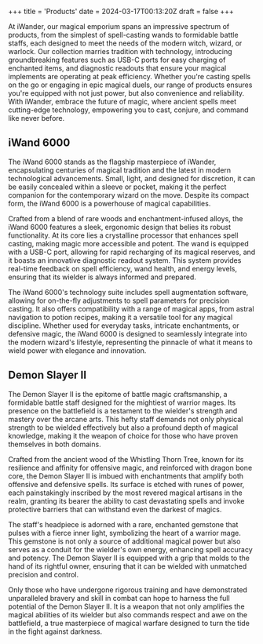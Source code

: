 +++
title = 'Products'
date = 2024-03-17T00:13:20Z
draft = false
+++

At iWander, our magical emporium spans an impressive spectrum of products, from the simplest of spell-casting wands to formidable battle staffs, each designed to meet the needs of the modern witch, wizard, or warlock. Our collection marries tradition with technology, introducing groundbreaking features such as USB-C ports for easy charging of enchanted items, and diagnostic readouts that ensure your magical implements are operating at peak efficiency. Whether you're casting spells on the go or engaging 
in epic magical duels, our range of products ensures you're equipped with not just power, but also convenience and reliability. With iWander, embrace the future of magic, where ancient spells meet cutting-edge technology, empowering you to cast, conjure, and command like never before.

## iWand 6000

The iWand 6000 stands as the flagship masterpiece of iWander, encapsulating centuries of magical tradition and the latest in modern technological advancements. Small, light, and designed for discretion, it can be easily concealed within a sleeve or pocket, making it the perfect companion for the contemporary wizard on the move. Despite its compact form, the iWand 6000 is a powerhouse of magical capabilities.

Crafted from a blend of rare woods and enchantment-infused alloys, the iWand 6000 features a sleek, ergonomic design that belies its robust functionality. At its core lies a crystalline processor that enhances spell casting, making magic more accessible and potent. The wand is 
equipped with a USB-C port, allowing for rapid recharging of its magical reserves, and it boasts an innovative diagnostic readout system. This system provides real-time feedback on spell efficiency, wand health, and energy levels, ensuring that its wielder is always informed and prepared.

The iWand 6000's technology suite includes spell augmentation software, allowing for on-the-fly adjustments to spell parameters for precision casting. It also offers compatibility with a range of magical apps, from astral navigation to potion recipes, making it a versatile tool for any magical discipline. Whether used for everyday tasks, intricate enchantments, or defensive magic, the iWand 6000 is designed to seamlessly integrate into the modern wizard's lifestyle, representing the pinnacle of what it means to wield power with elegance and innovation.

## Demon Slayer II

The Demon Slayer II is the epitome of battle magic craftsmanship, a formidable battle staff designed for the mightiest of warrior mages. Its presence on the battlefield is a testament to the wielder's strength and mastery over the arcane arts. This hefty staff demands not only 
physical strength to be wielded effectively but also a profound depth of magical knowledge, making it the weapon of choice for those who have proven themselves in both domains.

Crafted from the ancient wood of the Whistling Thorn Tree, known for its resilience and affinity for offensive magic, and reinforced with dragon bone core, the Demon Slayer II is imbued with enchantments that amplify both offensive and defensive spells. Its surface is etched with runes of power, each painstakingly inscribed by the most revered magical artisans in the realm, granting its bearer the ability to cast devastating spells and invoke protective barriers that can withstand even the darkest of magics.

The staff's headpiece is adorned with a rare, enchanted gemstone that pulses with a fierce inner light, symbolizing the heart of a warrior mage. This gemstone is not only a source of additional magical power but also serves as a conduit for the wielder's own energy, enhancing spell accuracy and potency. The Demon Slayer II is equipped with a grip that molds to the hand of its rightful owner, ensuring that it can be wielded with unmatched precision and control.

Only those who have undergone rigorous training and have demonstrated unparalleled bravery and skill in combat can hope to harness the full potential of the Demon Slayer II. It is a weapon that not only amplifies the magical abilities of its wielder but also commands respect and awe on the 
battlefield, a true masterpiece of magical warfare designed to turn the tide in the fight against darkness.
